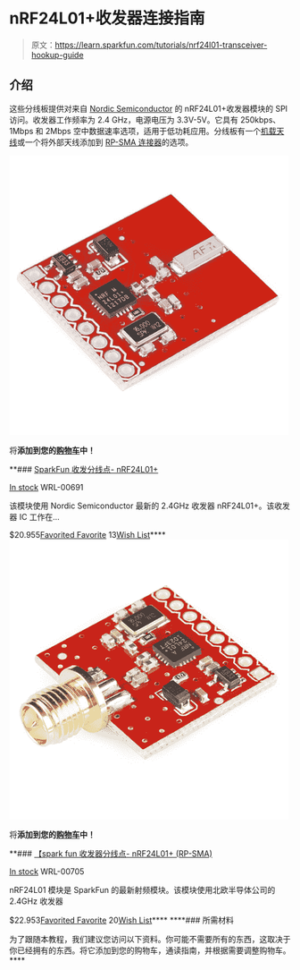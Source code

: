 # nRF24L01+收发器连接指南

> 原文：<https://learn.sparkfun.com/tutorials/nrf24l01-transceiver-hookup-guide>

## 介绍

这些分线板提供对来自 [Nordic Semiconductor](http://www.nordicsemi.com/) 的 nRF24L01+收发器模块的 SPI 访问。收发器工作频率为 2.4 GHz，电源电压为 3.3V-5V。它具有 250kbps、1Mbps 和 2Mbps 空中数据速率选项，适用于低功耗应用。分线板有一个[机载天线](https://www.sparkfun.com/products/691)或一个将外部天线添加到 [RP-SMA 连接器](https://www.sparkfun.com/products/705)的选项。

[![SparkFun Transceiver Breakout - nRF24L01+](img/6e904e38f2c42eadfbf13d72897555bc.png)](https://www.sparkfun.com/products/691) 

将**添加到您的[购物车](https://www.sparkfun.com/cart)中！**

 **### [SparkFun 收发分线点- nRF24L01+](https://www.sparkfun.com/products/691)

[In stock](https://learn.sparkfun.com/static/bubbles/ "in stock") WRL-00691

该模块使用 Nordic Semiconductor 最新的 2.4GHz 收发器 nRF24L01+。该收发器 IC 工作在…

$20.955[Favorited Favorite](# "Add to favorites") 13[Wish List](# "Add to wish list")****[![SparkFun Transceiver Breakout - nRF24L01+ (RP-SMA)](img/ab9eefd4660fa3efa1ba2086c987b8e4.png)](https://www.sparkfun.com/products/705) 

将**添加到您的[购物车](https://www.sparkfun.com/cart)中！**

 **### [【spark fun 收发器分线点- nRF24L01+ (RP-SMA)](https://www.sparkfun.com/products/705)

[In stock](https://learn.sparkfun.com/static/bubbles/ "in stock") WRL-00705

nRF24L01 模块是 SparkFun 的最新射频模块。该模块使用北欧半导体公司的 2.4GHz 收发器

$22.953[Favorited Favorite](# "Add to favorites") 20[Wish List](# "Add to wish list")**** ****### 所需材料

为了跟随本教程，我们建议您访问以下资料。你可能不需要所有的东西，这取决于你已经拥有的东西。将它添加到您的购物车，通读指南，并根据需要调整购物车。****